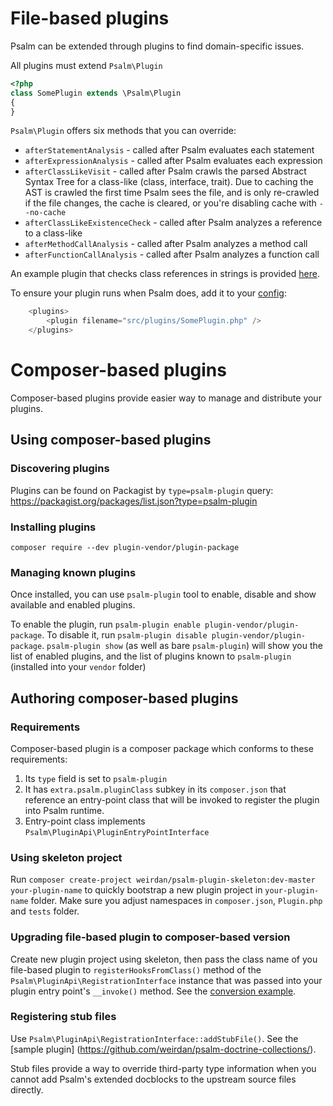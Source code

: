 # File-based plugins

Psalm can be extended through plugins to find domain-specific issues.

All plugins must extend `Psalm\Plugin`

```php
<?php
class SomePlugin extends \Psalm\Plugin
{
}
```

`Psalm\Plugin` offers six methods that you can override:
 - `afterStatementAnalysis` - called after Psalm evaluates each statement
 - `afterExpressionAnalysis` - called after Psalm evaluates each expression
 - `afterClassLikeVisit` - called after Psalm crawls the parsed Abstract Syntax Tree for a class-like (class, interface, trait). Due to caching the AST is crawled the first time Psalm sees the file, and is only re-crawled if the file changes, the cache is cleared, or you're disabling cache with `--no-cache`
 - `afterClassLikeExistenceCheck` - called after Psalm analyzes a reference to a class-like
 - `afterMethodCallAnalysis` - called after Psalm analyzes a method call
 - `afterFunctionCallAnalysis` - called after Psalm analyzes a function call

An example plugin that checks class references in strings is provided [here](https://github.com/vimeo/psalm/blob/master/examples/StringChecker.php).

To ensure your plugin runs when Psalm does, add it to your [config](Configuration):
```php
    <plugins>
        <plugin filename="src/plugins/SomePlugin.php" />
    </plugins>
```

# Composer-based plugins

Composer-based plugins provide easier way to manage and distribute your plugins.

## Using composer-based plugins
### Discovering plugins

Plugins can be found on Packagist by `type=psalm-plugin` query: https://packagist.org/packages/list.json?type=psalm-plugin

### Installing plugins

`composer require --dev plugin-vendor/plugin-package`

### Managing known plugins

Once installed, you can use `psalm-plugin` tool to enable, disable and show available and enabled plugins.

To enable the plugin, run `psalm-plugin enable plugin-vendor/plugin-package`. To disable it, run `psalm-plugin disable plugin-vendor/plugin-package`. `psalm-plugin show` (as well as bare `psalm-plugin`) will show you the list of enabled plugins, and the list of plugins known to `psalm-plugin` (installed into your `vendor` folder)

## Authoring composer-based plugins

### Requirements

Composer-based plugin is a composer package which conforms to these requirements:

1. Its `type` field is set to `psalm-plugin`
2. It has `extra.psalm.pluginClass` subkey in its `composer.json` that reference an entry-point class that will be invoked to register the plugin into Psalm runtime.
3. Entry-point class implements `Psalm\PluginApi\PluginEntryPointInterface`

### Using skeleton project

Run `composer create-project weirdan/psalm-plugin-skeleton:dev-master your-plugin-name` to quickly bootstrap a new plugin project in `your-plugin-name` folder. Make sure you adjust namespaces in `composer.json`, `Plugin.php` and `tests` folder.

### Upgrading file-based plugin to composer-based version

Create new plugin project using skeleton, then pass the class name of you file-based plugin to `registerHooksFromClass()` method of the `Psalm\PluginApi\RegistrationInterface` instance that was passed into your plugin entry point's `__invoke()` method. See the [conversion example](https://github.com/vimeo/psalm/examples/composer-based/echo-checker/).

### Registering stub files

Use `Psalm\PluginApi\RegistrationInterface::addStubFile()`. See the [sample plugin] (https://github.com/weirdan/psalm-doctrine-collections/).

Stub files provide a way to override third-party type information when you cannot add Psalm's extended docblocks to the upstream source files directly.
